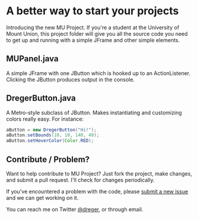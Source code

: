 # A better way to start your projects

Introducing the new MU Project. If you're a student at the University of Mount Union, this project folder will give you all the source code you need to get up and running with a simple JFrame and other simple elements. 

## MUPanel.java

A simple JFrame with one JButton which is hooked up to an ActionListener. Clicking the JButton produces output in the console. 

## DregerButton.java

A Metro-style subclass of JButton. Makes instantiating and customizing colors really easy. For instance: 

```java
aButton = new DregerButton("Hi!");
aButton.setBounds(10, 10, 140, 40);
aButton.setHoverColor(Color.RED);
```

## Contribute / Problem? 

Want to help contribute to MU Project? Just fork the project, make changes, and submit a pull request. I'll check for changes periodically. 

If you've encountered a problem with the code, please [submit a new issue](https://github.com/dreger/mu-project/issues/new) and we can get working on it. 

You can reach me on Twitter [@dreger](http://twitter.com/dreger), or through email. 